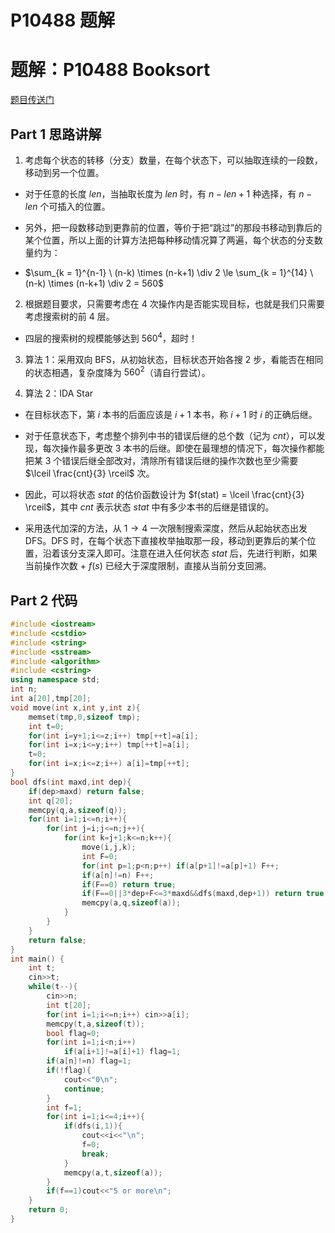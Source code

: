 # P10488 题解

# 题解：P10488 Booksort

[题目传送门](https://www.luogu.com.cn/problem/P10488)

## Part 1 思路讲解

1. 考虑每个状态的转移（分支）数量，在每个状态下，可以抽取连续的一段数，移动到另一个位置。

- 对于任意的长度 $len$，当抽取长度为 $len$ 时，有 $n - len + 1$ 种选择，有 $n - len$ 个可插入的位置。

- 另外，把一段数移动到更靠前的位置，等价于把“跳过”的那段书移动到靠后的某个位置，所以上面的计算方法把每种移动情况算了两遍，每个状态的分支数量约为：

- $\sum_{k = 1}^{n-1} \ (n-k) \times (n-k+1) \div 2 \le \sum_{k = 1}^{14} \ (n-k) \times (n-k+1) \div 2 = 560$

2. 根据题目要求，只需要考虑在 $4$ 次操作内是否能实现目标，也就是我们只需要考虑搜索树的前 $4$ 层。

- 四层的搜索树的规模能够达到 $560^4$，超时！

3. 算法 1：采用双向 BFS，从初始状态，目标状态开始各搜 $2$ 步，看能否在相同的状态相遇，复杂度降为 $560^2$（请自行尝试）。

4. 算法 2：IDA Star

- 在目标状态下，第 $i$ 本书的后面应该是 $i+1$ 本书，称 $i+1$ 时 $i$ 的正确后继。

- 对于任意状态下，考虑整个排列中书的错误后继的总个数（记为 $cnt$），可以发现，每次操作最多更改 $3$ 本书的后继。即使在最理想的情况下，每次操作都能把某 $3$ 个错误后继全部改对，清除所有错误后继的操作次数也至少需要 $\lceil \frac{cnt}{3} \rceil$ 次。

- 因此，可以将状态 $stat$ 的估价函数设计为 $f(stat) = \lceil \frac{cnt}{3} \rceil$，其中 $cnt$ 表示状态 $stat$ 中有多少本书的后继是错误的。

- 采用迭代加深的方法，从 $1 \to 4$ 一次限制搜索深度，然后从起始状态出发 DFS。DFS 时，在每个状态下直接枚举抽取那一段，移动到更靠后的某个位置，沿着该分支深入即可。注意在进入任何状态 $stat$ 后，先进行判断，如果当前操作次数 + $f(s)$ 已经大于深度限制，直接从当前分支回溯。

## Part 2 代码

```cpp
#include <iostream>
#include <cstdio>
#include <string>
#include <sstream>
#include <algorithm>
#include <cstring>
using namespace std;
int n;
int a[20],tmp[20];
void move(int x,int y,int z){
	memset(tmp,0,sizeof tmp);
	int t=0;
	for(int i=y+1;i<=z;i++) tmp[++t]=a[i];
	for(int i=x;i<=y;i++) tmp[++t]=a[i];
	t=0;
	for(int i=x;i<=z;i++) a[i]=tmp[++t]; 
}
bool dfs(int maxd,int dep){
	if(dep>maxd) return false;
	int q[20];
	memcpy(q,a,sizeof(q));
	for(int i=1;i<=n;i++){
		for(int j=i;j<=n;j++){
			for(int k=j+1;k<=n;k++){
				move(i,j,k);
				int F=0;
				for(int p=1;p<n;p++) if(a[p+1]!=a[p]+1) F++;
				if(a[n]!=n) F++;
				if(F==0) return true;
				if(F==0||3*dep+F<=3*maxd&&dfs(maxd,dep+1)) return true; 
				memcpy(a,q,sizeof(a));
			}
		}
	}
	return false;
}
int main() {
	int t;
	cin>>t;
	while(t--){
        cin>>n;
    	int t[20];
    	for(int i=1;i<=n;i++) cin>>a[i];
        memcpy(t,a,sizeof(t));
    	bool flag=0;
    	for(int i=1;i<n;i++) 
            if(a[i+1]!=a[i]+1) flag=1;
    	if(a[n]!=n) flag=1;
    	if(!flag){
    		cout<<"0\n";
    		continue;
    	}
    	int f=1;
    	for(int i=1;i<=4;i++){
    		if(dfs(i,1)){
    			cout<<i<<"\n";
    			f=0;
    			break;
    		}
    		memcpy(a,t,sizeof(a));
    	}
    	if(f==1)cout<<"5 or more\n";
    }
	return 0;
} 
```
